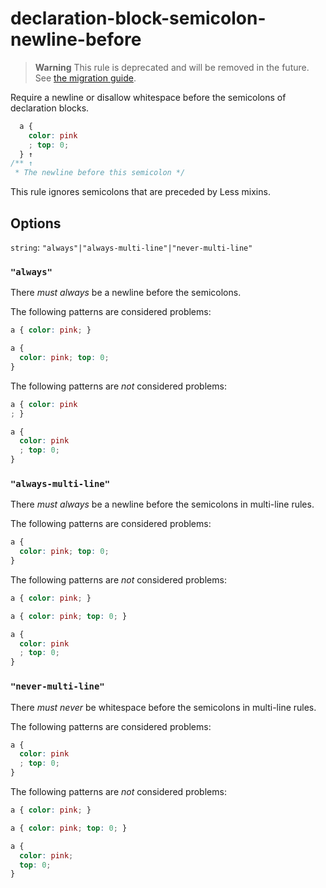 # declaration-block-semicolon-newline-before

> **Warning** This rule is deprecated and will be removed in the future. See [the migration guide](../../../docs/migration-guide/to-15.md).

Require a newline or disallow whitespace before the semicolons of declaration blocks.

<!-- prettier-ignore -->
```css
  a {
    color: pink
    ; top: 0;
  } ↑
/** ↑
 * The newline before this semicolon */
```

This rule ignores semicolons that are preceded by Less mixins.

## Options

`string`: `"always"|"always-multi-line"|"never-multi-line"`

### `"always"`

There _must always_ be a newline before the semicolons.

The following patterns are considered problems:

<!-- prettier-ignore -->
```css
a { color: pink; }
```

<!-- prettier-ignore -->
```css
a {
  color: pink; top: 0;
}
```

The following patterns are _not_ considered problems:

<!-- prettier-ignore -->
```css
a { color: pink
; }
```

<!-- prettier-ignore -->
```css
a {
  color: pink
  ; top: 0;
}
```

### `"always-multi-line"`

There _must always_ be a newline before the semicolons in multi-line rules.

The following patterns are considered problems:

<!-- prettier-ignore -->
```css
a {
  color: pink; top: 0;
}
```

The following patterns are _not_ considered problems:

<!-- prettier-ignore -->
```css
a { color: pink; }
```

<!-- prettier-ignore -->
```css
a { color: pink; top: 0; }
```

<!-- prettier-ignore -->
```css
a {
  color: pink
  ; top: 0;
}
```

### `"never-multi-line"`

There _must never_ be whitespace before the semicolons in multi-line rules.

The following patterns are considered problems:

<!-- prettier-ignore -->
```css
a {
  color: pink
  ; top: 0;
}
```

The following patterns are _not_ considered problems:

<!-- prettier-ignore -->
```css
a { color: pink; }
```

<!-- prettier-ignore -->
```css
a { color: pink; top: 0; }
```

<!-- prettier-ignore -->
```css
a {
  color: pink;
  top: 0;
}
```
